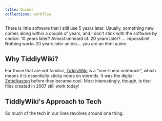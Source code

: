 ```yaml
---
title: Quines
collections: workflow
---
```


There is little software that I still use 5 years later. Usually, something new comes along within a couple of years, and I don't stick with the software by choice. 10 years later? Almost unheard of. 20 years later?.... impossible! Nothing works 20 years later unless... you are an html quine.

## Why TiddlyWiki?

For those that are not familiar, [TiddlyWiki](https://tiddlywiki.com/) is a "non-linear notebook", which means it is essentially sticky notes on steroids. It was the digital [Zettelkasten](https://zettelkasten.de) before they became cool. Most interestingly, though, is that *<gasp>* files created in 2007 still work today!

## TiddlyWiki's Approach to Tech

So much of the tech in our lives revolves around one thing: 